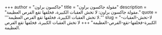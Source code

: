 +++
author = "جاكسون براون"
title = "مقولة جاكسون براون"
description = "مقولة جاكسون براون: لا تخش العقبات الكبيرة، فخلفها تقع الفرص العظيمة."
quote = '''لا تخش العقبات الكبيرة، فخلفها تقع الفرص العظيمة.'''
slug = "لا-تخش-العقبات-الكبيرة-فخلفها-تقع-الفرص-العظيمة"
+++
لا تخش العقبات الكبيرة، فخلفها تقع الفرص العظيمة.
